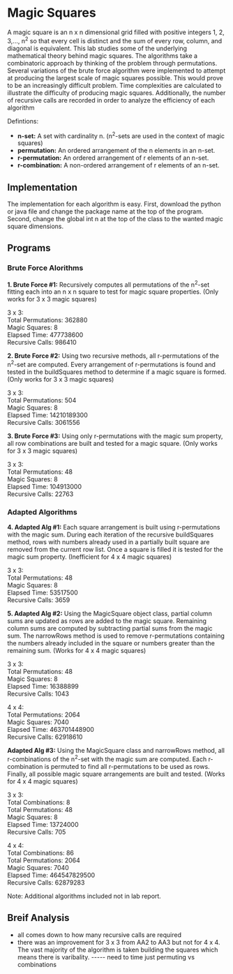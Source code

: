 # Magic Squares

A magic square is an n x n dimensional grid filled with positive integers 1, 2, 3,..., n<sup>2</sup> so that every cell is distinct and the sum of every row, column, and diagonal is equivalent. This lab studies some of the underlying mathematical theory behind magic squares. The algorithms take a combinatoric approach by thinking of the problem through permutations. Several variations of the brute force algorithm were implemented to attempt at producing the largest scale of magic squares possible. This would prove to be an increasingly difficult problem. Time complexities are calculated to illustrate the difficulty of producing magic squares. Additionally, the number of recursive calls are recorded in order to analyze the efficiency of each algorithm

Defintions:
- **n-set:** A set with cardinality n. (n<sup>2</sup>-sets are used in the context of magic squares)
- **permutation:** An ordered arrangement of the n elements in an n-set.
- **r-permutation:** An ordered arrangement of r elements of an n-set.
- **r-combination:** A non-ordered arrangement of r elements of an n-set.

## Implementation

The implementation for each algorithm is easy. First, download the python or java file and change the package name at the top of the program. Second, change the global int n at the top of the class to the wanted magic square dimensions.

## Programs
### Brute Force Alorithms
**1. Brute Force #1:** Recursively computes all permutations of the n<sup>2</sup>-set fitting each into an n x n square to test for magic square properties. (Only works for 3 x 3 magic squares) 

3 x 3: \
Total Permutations: 362880 \
Magic Squares: 8 \
Elapsed Time: 477738600 \
Recursive Calls: 986410

**2. Brute Force #2:** Using two recursive methods, all r-permutations of the n<sup>2</sup>-set are computed. Every arrangement of r-permutations is found and tested in the buildSquares method to determine if a magic square is formed. (Only works for 3 x 3 magic squares)

3 x 3: \
Total Permutations: 504 \
Magic Squares: 8 \
Elapsed Time: 14210189300 \
Recursive Calls: 3061556

**3. Brute Force #3:** Using only r-permutations with the magic sum property, all row combinations are built and tested for a magic square. (Only works for 3 x 3 magic squares) 

3 x 3: \
Total Permutations: 48 \
Magic Squares: 8 \
Elapsed Time: 104913000 \
Recursive Calls: 22763

### Adapted Algorithms

**4. Adapted Alg #1:** Each square arrangement is built using r-permutations with the magic sum. During each iteration of the recursive buildSquares method, rows with numbers already used in a partially built square are removed from the current row list. Once a square is filled it is tested for the magic sum property. (Inefficient for 4 x 4 magic squares)

3 x 3: \
Total Permutations: 48 \
Magic Squares: 8 \
Elapsed Time: 53517500 \
Recursive Calls: 3659

**5. Adapted Alg #2:** Using the MagicSquare object class, partial column sums are updated as rows are added to the magic square. Remaining column sums are computed by subtracting partial sums from the magic sum. The narrowRows method is used to remove r-permutations containing the numbers already included in the square or numbers greater than the remaining sum. (Works for 4 x 4 magic squares)

3 x 3: \
Total Permutations: 48 \
Magic Squares: 8 \
Elapsed Time: 16388899 \
Recursive Calls: 1043

4 x 4: \
Total Permutations: 2064 \
Magic Squares: 7040 \
Elapsed Time: 463701448900 \
Recursive Calls: 62918610

**Adapted Alg #3:** Using the MagicSquare class and narrowRows method, all r-combinations of the n<sup>2</sup>-set with the magic sum are computed. Each r-combination is permuted to find all r-permutations to be used as rows. Finally, all possible magic square arrangements are built and tested. (Works for 4 x 4 magic squares)

3 x 3: \
Total Combinations: 8 \
Total Permutations: 48 \
Magic Squares: 8 \
Elapsed Time: 13724000 \
Recursive Calls: 705

4 x 4: \
Total Combinations: 86 \
Total Permutations: 2064 \
Magic Squares: 7040 \
Elapsed Time: 464547829500 \
Recursive Calls: 62879283

Note: Additional algorithms included not in lab report.

## Breif Analysis

- all comes down to how many recursive calls are required
- there was an improvement for 3 x 3 from AA2 to AA3 but not for 4 x 4. The vast majority of the algorithm is taken building the squares which means there is varibality. ----- need to time just permuting vs combinations

